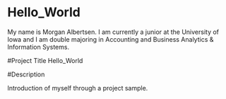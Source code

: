 # Hello_World

My name is Morgan Albertsen. I am currently a junior at the University of Iowa and I am double majoring in Accounting and Business Analytics & Information Systems.


#Project Title
Hello_World

#Description

Introduction of myself through a project sample.
